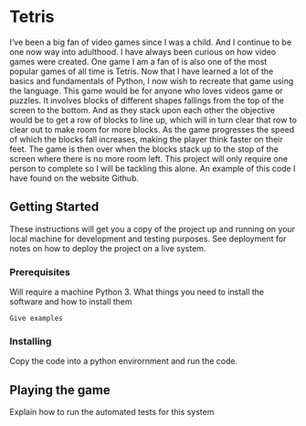 # Tetris 

I’ve been a big fan of video games since I was a child. And I continue to be one now way into adulthood. I have always been curious on how video games were created.  One game I am a fan of is also one of the most popular games of all time is Tetris. Now that I have learned a lot of the basics and fundamentals of Python, I now wish to recreate that game using the language. This game would be for anyone who loves videos game or puzzles. It involves blocks of different shapes fallings from the top of the screen to the bottom. And as they stack upon each other the objective would be to get a row of blocks to line up, which will in turn clear that row to clear out to make room for more blocks. As the game progresses the speed of which the blocks fall increases, making the player think faster on their feet. The game is then over when the blocks stack up to the stop of the screen where there is no more room left. This project will only require one person to complete so I will be tackling this alone. An example of this code I have found on the website Github. 

## Getting Started

These instructions will get you a copy of the project up and running on your local machine for development and testing purposes. See deployment for notes on how to deploy the project on a live system.

### Prerequisites

Will require a machine Python 3. What things you need to install the software and how to install them

```
Give examples
```

### Installing

Copy the code into a python envirornment and run the code.


## Playing the game

Explain how to run the automated tests for this system

#